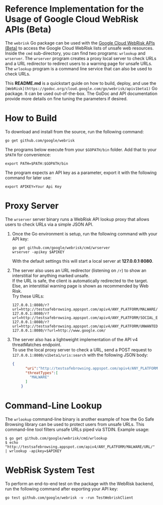 # Reference Implementation for the Usage of Google Cloud WebRisk APIs (Beta)

The `webrisk` Go package can be used with the
[Google Cloud WebRisk APIs (Beta)](https://cloud.google.com/web-risk/)
to access the Google Cloud WebRisk lists of unsafe web resources. Inside the
`cmd` sub-directory, you can find two programs: `wrlookup` and `wrserver`. The
`wrserver` program creates a proxy local server to check URLs and a URL
redirector to redirect users to a warning page for unsafe URLs. The `wrlookup`
program is a command line service that can also be used to check URLs.

This **README.md** is a quickstart guide on how to build, deploy, and use the
`[WebRisk](https://godoc.org/cloud.google.com/go/webrisk/apiv1beta1)` Go package. It can be used out-of-the-box. The GoDoc and API
documentation provide more details on fine tuning the parameters if desired.


# How to Build

To download and install from the source, run the following command:

```
go get github.com/google/webrisk
```

The programs below execute from your `$GOPATH/bin` folder.
Add that to your `$PATH` for convenience:

```
export PATH=$PATH:$GOPATH/bin
```

The program expects an API key as a parameter, export it with the following
command for later use:

```
export APIKEY=Your Api Key
```

# Proxy Server

The `wrserver` server binary runs a WebRisk API lookup proxy that allows
users to check URLs via a simple JSON API.

1.	Once the Go environment is setup, run the following command with your API key:

	```
	go get github.com/google/webrisk/cmd/wrserver
	wrserver -apikey $APIKEY
	```

	With the default settings this will start a local server at **127.0.0.1:8080**.

2.  The server also uses an URL redirector (listening on `/r`) to show an interstitial for anything marked unsafe.  
If the URL is safe, the client is automatically redirected to the target. Else, an interstitial warning page is shown as recommended by Web Risk.  
Try these URLs:

	```
	127.0.0.1:8080/r?url=http://testsafebrowsing.appspot.com/apiv4/ANY_PLATFORM/MALWARE/URL/
	127.0.0.1:8080/r?url=http://testsafebrowsing.appspot.com/apiv4/ANY_PLATFORM/SOCIAL_ENGINEERING/URL/
	127.0.0.1:8080/r?url=http://testsafebrowsing.appspot.com/apiv4/ANY_PLATFORM/UNWANTED_SOFTWARE/URL/
	127.0.0.1:8080/r?url=http://www.google.com/
	```

3.	The server also has a lightweight implementation of the API v4 threatMatches endpoint.  
To use the local proxy server to check a URL, send a POST request to `127.0.0.1:8080/v1beta1/uris:search` with the following JSON body:

	```json
	{
          "uri":"http://testsafebrowsing.appspot.com/apiv4/ANY_PLATFORM/MALWARE/URL/",
          "threatTypes":[
            "MALWARE"
          ]
        }
	```

# Command-Line Lookup

The `wrlookup` command-line binary is another example of how the Go Safe
Browsing library can be used to protect users from unsafe URLs. This
command-line tool filters unsafe URLs piped via STDIN. Example usage:

```
$ go get github.com/google/webrisk/cmd/wrlookup
$ echo "http://testsafebrowsing.appspot.com/apiv4/ANY_PLATFORM/MALWARE/URL/" | wrlookup -apikey=$APIKEY
```


# WebRisk System Test
To perform an end-to-end test on the package with the WebRisk backend,
run the following command after exporting your API key:

```
go test github.com/google/webrisk -v -run TestWebriskClient
```

